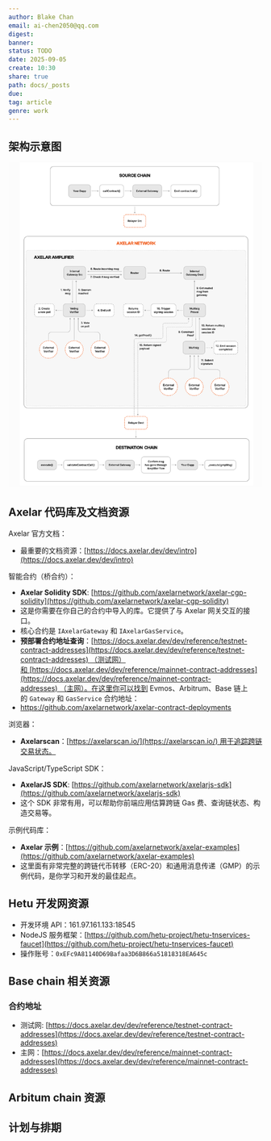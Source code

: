```yaml
---
author: Blake Chan
email: ai-chen2050@qq.com
digest: 
banner: 
status: TODO
date: 2025-09-05
create: 10:30
share: true
path: docs/_posts
due: 
tag: article
genre: work
---
```


## 架构示意图

![axelar-amplifier](../../axelar-amplifier.png)

## Axelar 代码库及文档资源

Axelar 官方文档：
- 最重要的文档资源：[https://docs.axelar.dev/dev/intro](https://docs.axelar.dev/dev/intro)

智能合约（桥合约）：
- **Axelar Solidity SDK**: [https://github.com/axelarnetwork/axelar-cgp-solidity](https://github.com/axelarnetwork/axelar-cgp-solidity)
- 这是你需要在你自己的合约中导入的库。它提供了与 Axelar 网关交互的接口。
- 核心合约是 `IAxelarGateway` 和 `IAxelarGasService`。
- **预部署合约地址查询**：[https://docs.axelar.dev/dev/reference/testnet-contract-addresses](https://docs.axelar.dev/dev/reference/testnet-contract-addresses) （测试网）和 [https://docs.axelar.dev/dev/reference/mainnet-contract-addresses](https://docs.axelar.dev/dev/reference/mainnet-contract-addresses) （主网）。在这里你可以找到 Evmos、Arbitrum、Base 链上的 `Gateway` 和 `GasService` 合约地址：
- https://github.com/axelarnetwork/axelar-contract-deployments

浏览器：
- **Axelarscan**：[https://axelarscan.io/](https://axelarscan.io/) 用于追踪跨链交易状态。

JavaScript/TypeScript SDK：
 - **AxelarJS SDK**: [https://github.com/axelarnetwork/axelarjs-sdk](https://github.com/axelarnetwork/axelarjs-sdk)
 - 这个 SDK 非常有用，可以帮助你前端应用估算跨链 Gas 费、查询链状态、构造交易等。

示例代码库：
- **Axelar 示例**：[https://github.com/axelarnetwork/axelar-examples](https://github.com/axelarnetwork/axelar-examples)
- 这里面有非常完整的跨链代币转移（ERC-20）和通用消息传递（GMP）的示例代码，是你学习和开发的最佳起点。

## Hetu 开发网资源

- 开发环境 API：161.97.161.133:18545  
- NodeJS 服务框架：[https://github.com/hetu-project/hetu-tnservices-faucet](https://github.com/hetu-project/hetu-tnservices-faucet)
- 操作账号：`0xEFc9A81140D69Bafaa3D6B866a51818318EA645c`

## Base chain 相关资源

### 合约地址

- 测试网: [https://docs.axelar.dev/dev/reference/testnet-contract-addresses](https://docs.axelar.dev/dev/reference/testnet-contract-addresses)
- 主网：[https://docs.axelar.dev/dev/reference/mainnet-contract-addresses](https://docs.axelar.dev/dev/reference/mainnet-contract-addresses)

## Arbitum chain 资源


## 计划与排期

